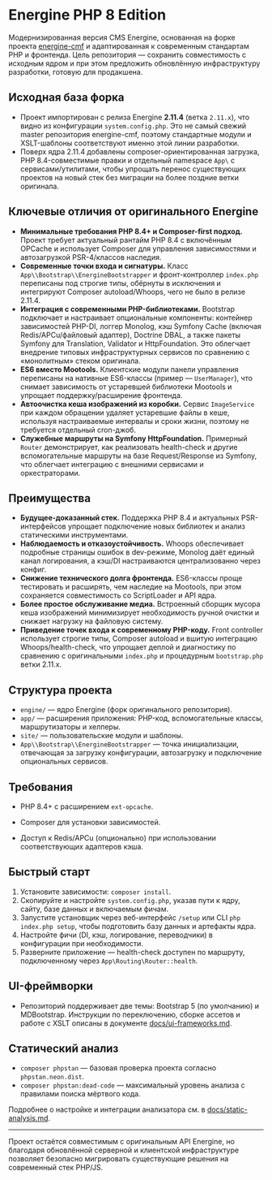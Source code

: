 # Energine PHP 8 Edition

Модернизированная версия CMS Energine, основанная на форке проекта [energine-cmf](https://github.com/energine-cmf) и адаптированная к современным стандартам PHP и фронтенда. Цель репозитория — сохранить совместимость с исходным ядром и при этом предложить обновлённую инфраструктуру разработки, готовую для продакшена.

## Исходная база форка
- Проект импортирован с релиза Energine **2.11.4** (ветка `2.11.x`), что видно из конфигурации `system.config.php`. Это не самый свежий master репозитория energine-cmf, поэтому стандартные модули и XSLT-шаблоны соответствуют именно этой линии разработки.
- Поверх ядра 2.11.4 добавлены composer-ориентированная загрузка, PHP 8.4-совместимые правки и отдельный namespace `App\` с сервисами/утилитами, чтобы упрощать перенос существующих проектов на новый стек без миграции на более поздние ветки оригинала.

## Ключевые отличия от оригинального Energine
- **Минимальные требования PHP 8.4+ и Composer-first подход.** Проект требует актуальный рантайм PHP 8.4 с включённым OPCache и использует Composer для управления зависимостями и автозагрузкой PSR-4/классов наследия.
- **Современные точки входа и сигнатуры.** Класс `App\\Bootstrap\\EnergineBootstrapper` и фронт-контроллер `index.php` переписаны под строгие типы, обёрнуты в исключения и интегрируют Composer autoload/Whoops, чего не было в релизе 2.11.4.
- **Интеграция с современными PHP-библиотеками.** Bootstrap подключает и настраивает опциональные компоненты: контейнер зависимостей PHP-DI, логгер Monolog, кэш Symfony Cache (включая Redis/APCu/файловый адаптер), Doctrine DBAL, а также пакеты Symfony для Translation, Validator и HttpFoundation. Это облегчает внедрение типовых инфраструктурных сервисов по сравнению с «монолитным» стеком оригинала.
- **ES6 вместо Mootools.** Клиентские модули панели управления переписаны на нативные ES6-классы (пример — `UserManager`), что снимает зависимость от устаревшей библиотеки Mootools и упрощает поддержку/расширение фронтенда.
- **Автоочистка кеша изображений из коробки.** Сервис `ImageService` при каждом обращении удаляет устаревшие файлы в кеше, используя настраиваемые интервалы и сроки жизни, поэтому не требуется отдельный cron-джоб.
- **Служебные маршруты на Symfony HttpFoundation.** Примерный `Router` демонстрирует, как реализовать health-check и другие вспомогательные маршруты на базе Request/Response из Symfony, что облегчает интеграцию с внешними сервисами и оркестраторами.

## Преимущества
- **Будущее-доказанный стек.** Поддержка PHP 8.4 и актуальных PSR-интерфейсов упрощает подключение новых библиотек и анализ статическими инструментами.
- **Наблюдаемость и отказоустойчивость.** Whoops обеспечивает подробные страницы ошибок в dev-режиме, Monolog даёт единый канал логирования, а кэш/DI настраиваются централизованно через конфиг.
- **Снижение технического долга фронтенда.** ES6-классы проще тестировать и расширять, чем наследие на Mootools, при этом сохраняется совместимость со ScriptLoader и API ядра.
- **Более простое обслуживание медиа.** Встроенный сборщик мусора кеша изображений минимизирует необходимость ручной очистки и снижает нагрузку на файловую систему.
- **Приведение точек входа к современному PHP-коду.** Front controller использует строгие типы, Composer autoload и вшитую интеграцию Whoops/health-check, что упрощает деплой и диагностику по сравнению с оригинальными `index.php` и процедурным `bootstrap.php` ветки 2.11.x.

## Структура проекта
- `engine/` — ядро Energine (форк оригинального репозитория).
- `app/` — расширения приложения: PHP-код, вспомогательные классы, маршрутизаторы и хелперы.
- `site/` — пользовательские модули и шаблоны.
- `App\\Bootstrap\\EnergineBootstrapper` — точка инициализации, отвечающая за загрузку конфигурации, автозагрузку и подключение опциональных сервисов.


## Требования
- PHP 8.4+ с расширением `ext-opcache`.
- Composer для установки зависимостей.

- Доступ к Redis/APCu (опционально) при использовании соответствующих адаптеров кэша.

## Быстрый старт
1. Установите зависимости: `composer install`.
2. Скопируйте и настройте `system.config.php`, указав пути к ядру, сайту, базе данных и включаемым фичам.
3. Запустите установщик через веб-интерфейс `/setup` или CLI `php index.php setup`, чтобы подготовить базу данных и артефакты ядра.
4. Настройте фичи (DI, кэш, логирование, переводчики) в конфигурации при необходимости.
5. Разверните приложение — health-check доступен по маршруту, подключенному через `App\Routing\Router::health`.

## UI-фреймворки
- Репозиторий поддерживает две темы: Bootstrap 5 (по умолчанию) и MDBootstrap. Инструкции по переключению, сборке ассетов и работе с XSLT описаны в документе [docs/ui-frameworks.md](docs/ui-frameworks.md).

## Статический анализ
- `composer phpstan` — базовая проверка проекта согласно `phpstan.neon.dist`.
- `composer phpstan:dead-code` — максимальный уровень анализа с правилами поиска мёртвого кода.

Подробнее о настройке и интеграции анализатора см. в [docs/static-analysis.md](docs/static-analysis.md).


---

Проект остаётся совместимым с оригинальным API Energine, но благодаря обновлённой серверной и клиентской инфраструктуре позволяет безопасно мигрировать существующие решения на современный стек PHP/JS.

